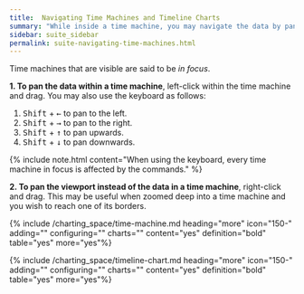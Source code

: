 ```yaml
---
title:  Navigating Time Machines and Timeline Charts
summary: "While inside a time machine, you may navigate the data by panning with the mouse or teh keyboard."
sidebar: suite_sidebar
permalink: suite-navigating-time-machines.html
---
```


<a data-toggle="tooltip" data-original-title="{{site.data.charting_space.time_machine}}">Time machines</a> that are visible are said to be *in focus*.

**1. To pan the data within a time machine**, left-click within the time machine and drag. You may also use the keyboard as follows:

1. <kbd>Shift</kbd> + <kbd>&#8592;</kbd> to pan to the left.
1. <kbd>Shift</kbd> + <kbd>&#8594;</kbd> to pan to the right.
1. <kbd>Shift</kbd> + <kbd>&#8593;</kbd> to pan upwards.
1. <kbd>Shift</kbd> + <kbd>&#8595;</kbd> to pan downwards.

{% include note.html content="When using the keyboard, every time machine in focus is affected by the commands." %}

**2. To pan the <a data-toggle="tooltip" data-original-title="{{site.data.charting_space.viewport}}">viewport</a> instead of the data in a time machine**, right-click and drag. This may be useful when zoomed deep into a time machine and you wish to reach one of its borders.

{% include /charting_space/time-machine.md heading="more" icon="150-" adding="" configuring="" charts="" content="yes" definition="bold" table="yes" more="yes"%}

{% include /charting_space/timeline-chart.md heading="more" icon="150-" adding="" configuring="" charts="" content="yes" definition="bold" table="yes" more="yes"%}